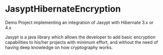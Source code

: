 # JasyptHibernateEncryption
Demo Project implementing an integration of Jasypt with Hibernate 3.x or 4.x


Jasypt is a java library which allows the developer to add basic encryption capabilities to his/her projects with minimum effort, and without the need of having deep knowledge on how cryptography works.
